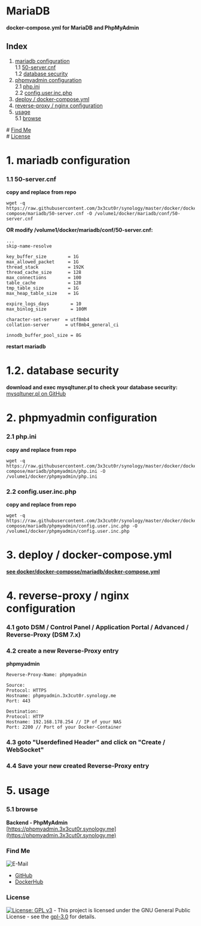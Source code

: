 # MariaDB

**docker-compose.yml for MariaDB and PhpMyAdmin**  

## Index

1. [mariadb configuration](#mariadb_configuration)  
  1.1 [50-server.cnf](#50-server.cnf)  
  1.2 [database security](#database_security)  
2. [phpmyadmin configuration](#phpmyadmin_configuration)  
  2.1 [php.ini](#php.ini)  
  2.2 [config.user.inc.php](#config.user.inc.php)  
3. [deploy / docker-compose.yml](#deploy)  
4. [reverse-proxy / nginx configuration](#reverse-proxy)  
5. [usage](#usage)  
  5.1 [browse](#browse)  

\# [Find Me](#findme)  
\# [License](#license)  

# 1. mariadb configuration <a name="mariadb_configuration"></a>  

### 1.1 50-server.cnf <a name="50-server.cnf"></a>  
**copy and replace from repo**  
```shell
wget -q https://raw.githubusercontent.com/3x3cut0r/synology/master/docker/docker-compose/mariadb/50-server.cnf -O /volume1/docker/mariadb/conf/50-server.cnf

```

**OR modify /volume1/docker/mariadb/conf/50-server.cnf:**
```shell
...
skip-name-resolve

key_buffer_size        = 1G
max_allowed_packet     = 1G
thread_stack           = 192K
thread_cache_size      = 128
max_connections        = 100
table_cache            = 128
tmp_table_size         = 1G
max_heap_table_size    = 1G

expire_logs_days        = 10
max_binlog_size         = 100M

character-set-server  = utf8mb4
collation-server      = utf8mb4_general_ci

innodb_buffer_pool_size = 8G

```

**restart mariadb**  

# 1.2. database security <a name="database_security"></a>  
**download and exec mysqltuner.pl to check your database security:**  
[mysqltuner.pl on GitHub](https://github.com/major/MySQLTuner-perl)  

# 2. phpmyadmin configuration <a name="phpmyadmin_configuration"></a>  

### 2.1 php.ini <a name="php.ini"></a>  
**copy and replace from repo**  
```shell
wget -q https://raw.githubusercontent.com/3x3cut0r/synology/master/docker/docker-compose/mariadb/phpmyadmin/php.ini -O /volume1/docker/phpmyadmin/php.ini

```

### 2.2 config.user.inc.php <a name="config.user.inc.php"></a>  
**copy and replace from repo**  
```shell
wget -q https://raw.githubusercontent.com/3x3cut0r/synology/master/docker/docker-compose/mariadb/phpmyadmin/config.user.inc.php -O /volume1/docker/phpmyadmin/config.user.inc.php

```

# 3. deploy / docker-compose.yml <a name="deploy"></a>  
**[see docker/docker-compose/mariadb/docker-compose.yml](https://github.com/3x3cut0r/synology/blob/master/docker/docker-compose/mariadb/docker-compose.yml)**  

# 4. reverse-proxy / nginx configuration <a name="reverse-proxy"></a>  

### 4.1 goto DSM / Control Panel / Application Portal / Advanced / Reverse-Proxy (DSM 7.x)
### 4.2 create a new Reverse-Proxy entry
**phpmyadmin**  
```shell
Reverse-Proxy-Name: phpmyadmin

Source:
Protocol: HTTPS
Hostname: phpmyadmin.3x3cut0r.synology.me
Port: 443

Destination:
Protocol: HTTP
Hostname: 192.168.178.254 // IP of your NAS
Port: 2200 // Port of your Docker-Container
```
### 4.3 goto "Userdefined Header" and click on "Create / WebSocket"
### 4.4 Save your new created Reverse-Proxy entry

# 5. usage <a name="usage"></a>  

### 5.1 browse <a name="browse"></a>  
**Backend - PhpMyAdmin**  
[https://phpmyadmin.3x3cut0r.synology.me](https://phpmyadmin.3x3cut0r.synology.me)  

### Find Me <a name="findme"></a>

![E-Mail](https://img.shields.io/badge/E--Mail-executor55%40gmx.de-red)
* [GitHub](https://github.com/3x3cut0r)
* [DockerHub](https://hub.docker.com/u/3x3cut0r)

### License <a name="license"></a>

[![License: GPL v3](https://img.shields.io/badge/License-GPLv3-blue.svg)](https://www.gnu.org/licenses/gpl-3.0) - This project is licensed under the GNU General Public License - see the [gpl-3.0](https://www.gnu.org/licenses/gpl-3.0.en.html) for details.
